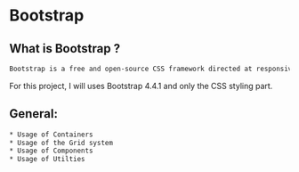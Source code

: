 # Bootstrap
## What is Bootstrap ?
```html
Bootstrap is a free and open-source CSS framework directed at responsive, mobile-first front-end web development. It contains CSS and JavaScript design templates for typography, forms, buttons, navigation, and other interface components.
```

For this project, I will uses Bootstrap 4.4.1 and only the CSS styling part.

## General:
```html
* Usage of Containers
* Usage of the Grid system
* Usage of Components
* Usage of Utilties
```
